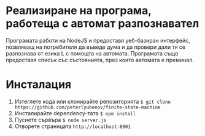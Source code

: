 # Реализиране на програма, работеща с автомат разпознавател

Програмата работи на NodeJS и предоставя уеб-базиран интерфейс, позвляващ на потребителя да въведе дума и да провери дали тя се разпознава от езика L с помощта на автомата. Програмата също предоставя списък със състоянията, през които автомата е преминал.

# Инсталация
1. Изтеглете кода или клонирайте репозиторията
`$ git clone https://github.com/peterlyubenov/finite-state-machine`
2. Инсталирайте dependency-тата
`$ npm install`
3. Пуснете сървъра
`$ node server.js`
4. Отворете страницата `http://localhost:8001`
